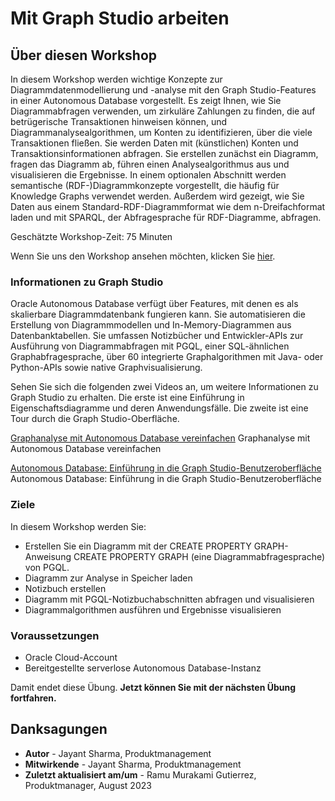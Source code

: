 # Mit Graph Studio arbeiten

## Über diesen Workshop

In diesem Workshop werden wichtige Konzepte zur Diagrammdatenmodellierung und -analyse mit den Graph Studio-Features in einer Autonomous Database vorgestellt. Es zeigt Ihnen, wie Sie Diagrammabfragen verwenden, um zirkuläre Zahlungen zu finden, die auf betrügerische Transaktionen hinweisen können, und Diagrammanalysealgorithmen, um Konten zu identifizieren, über die viele Transaktionen fließen. Sie werden Daten mit (künstlichen) Konten und Transaktionsinformationen abfragen. Sie erstellen zunächst ein Diagramm, fragen das Diagramm ab, führen einen Analysealgorithmus aus und visualisieren die Ergebnisse. In einem optionalen Abschnitt werden semantische (RDF-)Diagrammkonzepte vorgestellt, die häufig für Knowledge Graphs verwendet werden. Außerdem wird gezeigt, wie Sie Daten aus einem Standard-RDF-Diagrammformat wie dem n-Dreifachformat laden und mit SPARQL, der Abfragesprache für RDF-Diagramme, abfragen.

Geschätzte Workshop-Zeit: 75 Minuten

Wenn Sie uns den Workshop ansehen möchten, klicken Sie [hier](https://youtu.be/Ymk9TE9Q2K4).

### Informationen zu Graph Studio

Oracle Autonomous Database verfügt über Features, mit denen es als skalierbare Diagrammdatenbank fungieren kann. Sie automatisieren die Erstellung von Diagrammmodellen und In-Memory-Diagrammen aus Datenbanktabellen. Sie umfassen Notizbücher und Entwickler-APIs zur Ausführung von Diagrammabfragen mit PGQL, einer SQL-ähnlichen Graphabfragesprache, über 60 integrierte Graphalgorithmen mit Java- oder Python-APIs sowie native Graphvisualisierung.

Sehen Sie sich die folgenden zwei Videos an, um weitere Informationen zu Graph Studio zu erhalten. Die erste ist eine Einführung in Eigenschaftsdiagramme und deren Anwendungsfälle. Die zweite ist eine Tour durch die Graph Studio-Oberfläche.

[Graphanalyse mit Autonomous Database vereinfachen](youtube:eCd-969hrak) Graphanalyse mit Autonomous Database vereinfachen

[Autonomous Database: Einführung in die Graph Studio-Benutzeroberfläche](youtube:S6Q-IJcBkU0) Autonomous Database: Einführung in die Graph Studio-Benutzeroberfläche

### Ziele

In diesem Workshop werden Sie:

*   Erstellen Sie ein Diagramm mit der CREATE PROPERTY GRAPH-Anweisung CREATE PROPERTY GRAPH (eine Diagrammabfragesprache) von PGQL.
*   Diagramm zur Analyse in Speicher laden
*   Notizbuch erstellen
*   Diagramm mit PGQL-Notizbuchabschnitten abfragen und visualisieren
*   Diagrammalgorithmen ausführen und Ergebnisse visualisieren

### Voraussetzungen

*   Oracle Cloud-Account
*   Bereitgestellte serverlose Autonomous Database-Instanz

Damit endet diese Übung. **Jetzt können Sie mit der nächsten Übung fortfahren.**

## Danksagungen

*   **Autor** - Jayant Sharma, Produktmanagement
*   **Mitwirkende** - Jayant Sharma, Produktmanagement
*   **Zuletzt aktualisiert am/um** - Ramu Murakami Gutierrez, Produktmanager, August 2023